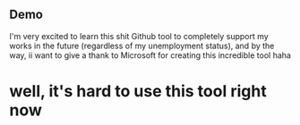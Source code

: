 ## Demo

I'm very excited to learn this shit Github tool to completely support my works in the future (regardless of my unemployment status), and by the way, ii want to give a thank to Microsoft for creating this incredible tool haha

# well, it's hard to use this tool right now
